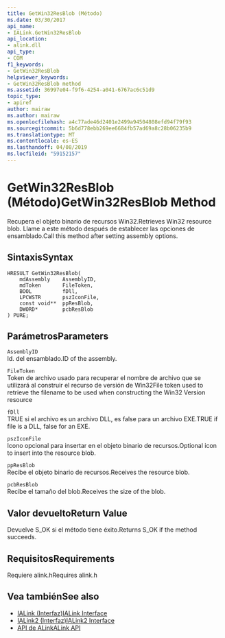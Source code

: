 ```yaml
---
title: GetWin32ResBlob (Método)
ms.date: 03/30/2017
api_name:
- IALink.GetWin32ResBlob
api_location:
- alink.dll
api_type:
- COM
f1_keywords:
- GetWin32ResBlob
helpviewer_keywords:
- GetWin32ResBlob method
ms.assetid: 36997e04-f9f6-4254-a041-6767ac6c51d9
topic_type:
- apiref
author: mairaw
ms.author: mairaw
ms.openlocfilehash: a4c77ade46d2401e2499a94504808efd94f79f93
ms.sourcegitcommit: 5b6d778ebb269ee6684fb57ad69a8c28b06235b9
ms.translationtype: MT
ms.contentlocale: es-ES
ms.lasthandoff: 04/08/2019
ms.locfileid: "59152157"
---
```

# <a name="getwin32resblob-method"></a><span data-ttu-id="1af7e-102">GetWin32ResBlob (Método)</span><span class="sxs-lookup"><span data-stu-id="1af7e-102">GetWin32ResBlob Method</span></span>
<span data-ttu-id="1af7e-103">Recupera el objeto binario de recursos Win32.</span><span class="sxs-lookup"><span data-stu-id="1af7e-103">Retrieves Win32 resource blob.</span></span> <span data-ttu-id="1af7e-104">Llame a este método después de establecer las opciones de ensamblado.</span><span class="sxs-lookup"><span data-stu-id="1af7e-104">Call this method after setting assembly options.</span></span>  
  
## <a name="syntax"></a><span data-ttu-id="1af7e-105">Sintaxis</span><span class="sxs-lookup"><span data-stu-id="1af7e-105">Syntax</span></span>  
  
```  
HRESULT GetWin32ResBlob(  
    mdAssembly    AssemblyID,  
    mdToken       FileToken,  
    BOOL          fDll,  
    LPCWSTR       pszIconFile,  
    const void**  ppResBlob,  
    DWORD*        pcbResBlob  
) PURE;  
```  
  
## <a name="parameters"></a><span data-ttu-id="1af7e-106">Parámetros</span><span class="sxs-lookup"><span data-stu-id="1af7e-106">Parameters</span></span>  
 `AssemblyID`  
 <span data-ttu-id="1af7e-107">Id. del ensamblado.</span><span class="sxs-lookup"><span data-stu-id="1af7e-107">ID of the assembly.</span></span>  
  
 `FileToken`  
 <span data-ttu-id="1af7e-108">Token de archivo usado para recuperar el nombre de archivo que se utilizará al construir el recurso de versión de Win32</span><span class="sxs-lookup"><span data-stu-id="1af7e-108">File token used to retrieve the filename to be used when constructing the Win32 Version resource</span></span>  
  
 `fDll`  
 <span data-ttu-id="1af7e-109">TRUE si el archivo es un archivo DLL, es false para un archivo EXE.</span><span class="sxs-lookup"><span data-stu-id="1af7e-109">TRUE if file is a DLL, false for an EXE.</span></span>  
  
 `pszIconFile`  
 <span data-ttu-id="1af7e-110">Icono opcional para insertar en el objeto binario de recursos.</span><span class="sxs-lookup"><span data-stu-id="1af7e-110">Optional icon to insert into the resource blob.</span></span>  
  
 `ppResBlob`  
 <span data-ttu-id="1af7e-111">Recibe el objeto binario de recursos.</span><span class="sxs-lookup"><span data-stu-id="1af7e-111">Receives the resource blob.</span></span>  
  
 `pcbResBlob`  
 <span data-ttu-id="1af7e-112">Recibe el tamaño del blob.</span><span class="sxs-lookup"><span data-stu-id="1af7e-112">Receives the size of the blob.</span></span>  
  
## <a name="return-value"></a><span data-ttu-id="1af7e-113">Valor devuelto</span><span class="sxs-lookup"><span data-stu-id="1af7e-113">Return Value</span></span>  
 <span data-ttu-id="1af7e-114">Devuelve S_OK si el método tiene éxito.</span><span class="sxs-lookup"><span data-stu-id="1af7e-114">Returns S_OK if the method succeeds.</span></span>  
  
## <a name="requirements"></a><span data-ttu-id="1af7e-115">Requisitos</span><span class="sxs-lookup"><span data-stu-id="1af7e-115">Requirements</span></span>  
 <span data-ttu-id="1af7e-116">Requiere alink.h</span><span class="sxs-lookup"><span data-stu-id="1af7e-116">Requires alink.h</span></span>  
  
## <a name="see-also"></a><span data-ttu-id="1af7e-117">Vea también</span><span class="sxs-lookup"><span data-stu-id="1af7e-117">See also</span></span>

- [<span data-ttu-id="1af7e-118">IALink (Interfaz)</span><span class="sxs-lookup"><span data-stu-id="1af7e-118">IALink Interface</span></span>](../../../../docs/framework/unmanaged-api/alink/ialink-interface.md)
- [<span data-ttu-id="1af7e-119">IALink2 (Interfaz)</span><span class="sxs-lookup"><span data-stu-id="1af7e-119">IALink2 Interface</span></span>](../../../../docs/framework/unmanaged-api/alink/ialink2-interface.md)
- [<span data-ttu-id="1af7e-120">API de ALink</span><span class="sxs-lookup"><span data-stu-id="1af7e-120">ALink API</span></span>](../../../../docs/framework/unmanaged-api/alink/index.md)

